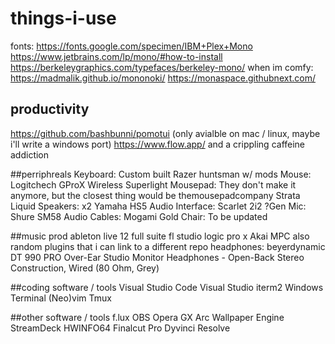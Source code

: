 # things-i-use

fonts:
https://fonts.google.com/specimen/IBM+Plex+Mono
https://www.jetbrains.com/lp/mono/#how-to-install
https://berkeleygraphics.com/typefaces/berkeley-mono/
when im comfy: https://madmalik.github.io/mononoki/
https://monaspace.githubnext.com/

## productivity
https://github.com/bashbunni/pomotui (only avialble on mac / linux, maybe i'll write a windows port)
https://www.flow.app/
and a crippling caffeine addiction

##perriphreals
Keyboard: Custom built Razer huntsman w/ mods
Mouse: Logitchech GProX Wireless Superlight
Mousepad: They don't make it anymore, but the closest thing would be themousepadcompany Strata Liquid
Speakers: x2 Yamaha HS5
Audio Interface: Scarlet 2i2 ?Gen
Mic: Shure SM58
Audio Cables: Mogami Gold
Chair: To be updated

##music prod
ableton live 12 full suite
fl studio
logic pro x
Akai MPC
also random plugins that i can link to a different repo
headphones: beyerdynamic DT 990 PRO Over-Ear Studio Monitor Headphones - Open-Back Stereo Construction, Wired (80 Ohm, Grey)

##coding software / tools
Visual Studio Code
Visual Studio
iterm2
Windows Terminal
(Neo)vim
Tmux

##other software / tools
f.lux
OBS
Opera GX
Arc
Wallpaper Engine
StreamDeck
HWINFO64
Finalcut Pro
Dyvinci Resolve








